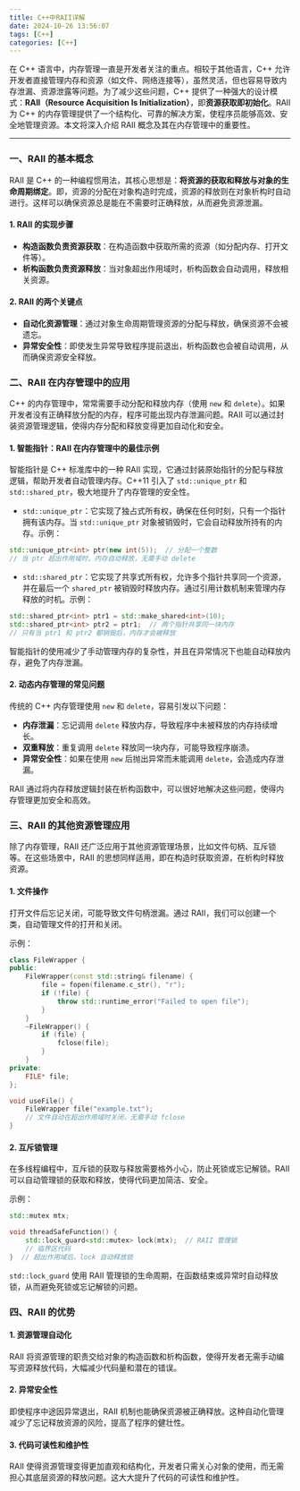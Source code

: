 ```yaml
---
title: C++中RAII详解
date: 2024-10-26 13:56:07
tags: [C++]
categories: [C++]
---
```


在 C++ 语言中，内存管理一直是开发者关注的重点。相较于其他语言，C++ 允许开发者直接管理内存和资源（如文件、网络连接等），虽然灵活，但也容易导致内存泄漏、资源泄露等问题。为了减少这些问题，C++ 提供了一种强大的设计模式：**RAII（Resource Acquisition Is Initialization）**，即**资源获取即初始化**。RAII 为 C++ 的内存管理提供了一个结构化、可靠的解决方案，使程序员能够高效、安全地管理资源。本文将深入介绍 RAII 概念及其在内存管理中的重要性。

---

### 一、RAII 的基本概念

RAII 是 C++ 的一种编程惯用法，其核心思想是：**将资源的获取和释放与对象的生命周期绑定**。即，资源的分配在对象构造时完成，资源的释放则在对象析构时自动进行。这样可以确保资源总是能在不需要时正确释放，从而避免资源泄漏。

#### 1. RAII 的实现步骤

+ **构造函数负责资源获取**：在构造函数中获取所需的资源（如分配内存、打开文件等）。
+ **析构函数负责资源释放**：当对象超出作用域时，析构函数会自动调用，释放相关资源。

#### 2. RAII 的两个关键点

+ **自动化资源管理**：通过对象生命周期管理资源的分配与释放，确保资源不会被遗忘。
+ **异常安全性**：即使发生异常导致程序提前退出，析构函数也会被自动调用，从而确保资源安全释放。

### 二、RAII 在内存管理中的应用

C++ 的内存管理中，常常需要手动分配和释放内存（使用 `new` 和 `delete`）。如果开发者没有正确释放分配的内存，程序可能出现内存泄漏问题。RAII 可以通过封装资源管理逻辑，使得内存分配和释放变得更加自动化和安全。

#### 1. 智能指针：RAII 在内存管理中的最佳示例

智能指针是 C++ 标准库中的一种 RAII 实现，它通过封装原始指针的分配与释放逻辑，帮助开发者自动管理内存。C++11 引入了 `std::unique_ptr` 和 `std::shared_ptr`，极大地提升了内存管理的安全性。

+ `std::unique_ptr`：它实现了独占式所有权，确保在任何时刻，只有一个指针拥有该内存。当 `std::unique_ptr` 对象被销毁时，它会自动释放所持有的内存。示例：

```cpp
std::unique_ptr<int> ptr(new int(5));  // 分配一个整数
// 当 ptr 超出作用域时，内存自动释放，无需手动 delete
```

+ `std::shared_ptr`：它实现了共享式所有权，允许多个指针共享同一个资源，并在最后一个 `shared_ptr` 被销毁时释放内存。通过引用计数机制来管理内存释放的时机。示例：

```cpp
std::shared_ptr<int> ptr1 = std::make_shared<int>(10);
std::shared_ptr<int> ptr2 = ptr1;  // 两个指针共享同一块内存
// 只有当 ptr1 和 ptr2 都销毁后，内存才会被释放
```

智能指针的使用减少了手动管理内存的复杂性，并且在异常情况下也能自动释放内存，避免了内存泄漏。

#### 2. 动态内存管理的常见问题

传统的 C++ 内存管理使用 `new` 和 `delete`，容易引发以下问题：

+ **内存泄漏**：忘记调用 `delete` 释放内存，导致程序中未被释放的内存持续增长。
+ **双重释放**：重复调用 `delete` 释放同一块内存，可能导致程序崩溃。
+ **异常安全性**：如果在使用 `new` 后抛出异常而未能调用 `delete`，会造成内存泄漏。

RAII 通过将内存释放逻辑封装在析构函数中，可以很好地解决这些问题，使得内存管理更加安全和高效。

### 三、RAII 的其他资源管理应用

除了内存管理，RAII 还广泛应用于其他资源管理场景，比如文件句柄、互斥锁等。在这些场景中，RAII 的思想同样适用，即在构造时获取资源，在析构时释放资源。

#### 1. 文件操作

打开文件后忘记关闭，可能导致文件句柄泄漏。通过 RAII，我们可以创建一个类，自动管理文件的打开和关闭。

示例：

```cpp
class FileWrapper {
public:
    FileWrapper(const std::string& filename) {
        file = fopen(filename.c_str(), "r");
        if (!file) {
            throw std::runtime_error("Failed to open file");
        }
    }
    ~FileWrapper() {
        if (file) {
            fclose(file);
        }
    }
private:
    FILE* file;
};

void useFile() {
    FileWrapper file("example.txt");
    // 文件自动在超出作用域时关闭，无需手动 fclose
}
```

#### 2. 互斥锁管理

在多线程编程中，互斥锁的获取与释放需要格外小心，防止死锁或忘记解锁。RAII 可以自动管理锁的获取和释放，使得代码更加简洁、安全。

示例：

```cpp
std::mutex mtx;

void threadSafeFunction() {
    std::lock_guard<std::mutex> lock(mtx);  // RAII 管理锁
    // 临界区代码
}  // 超出作用域后，lock 自动释放锁
```

`std::lock_guard` 使用 RAII 管理锁的生命周期，在函数结束或异常时自动释放锁，从而避免死锁或忘记解锁的问题。

### 四、RAII 的优势

#### 1. 资源管理自动化

RAII 将资源管理的职责交给对象的构造函数和析构函数，使得开发者无需手动编写资源释放代码，大幅减少代码量和潜在的错误。

#### 2. 异常安全性

即使程序中途因异常退出，RAII 机制也能确保资源被正确释放。这种自动化管理减少了忘记释放资源的风险，提高了程序的健壮性。

#### 3. 代码可读性和维护性

RAII 使得资源管理变得更加直观和结构化，开发者只需关心对象的使用，而无需担心其底层资源的释放问题。这大大提升了代码的可读性和维护性。
